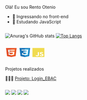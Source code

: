 

Olá! Eu sou  Rento Otenio

- 🔭 Ingressando no front-end
- 🌱 Estudando JavaScript

##


  
  ![Anurag's GitHub stats](https://github-readme-stats.vercel.app/api?username=RenatOtenio&show_icons=true&theme=tokyonight)
  [![Top Langs](https://github-readme-stats.vercel.app/api/top-langs/?username=RenatOtenio&layout=compact&theme=tokyonight)](https://github.com/anuraghazra/github-readme-stats)



<div style="display: inline_block"><br>
  <img align="center" alt="Rafa-HTML" height="30" width="40" src="https://raw.githubusercontent.com/devicons/devicon/master/icons/html5/html5-original.svg">
  <img align="center" alt="Rafa-CSS" height="30" width="40" src="https://raw.githubusercontent.com/devicons/devicon/master/icons/css3/css3-original.svg">
  <img align="center" alt="Rafa-Js" height="30" width="40" src="https://raw.githubusercontent.com/devicons/devicon/master/icons/javascript/javascript-plain.svg">
</div>

##
    
Projetos realizados
    

👩🏻‍💻 <a href="emailchallengelogin-73a0f.web.app" target="_blank">Projeto: Login_EBAC</a>  

    
##
      
<div> 
  <a href="https://instagram.com/r.otenio" target="_blank"><img src="https://img.shields.io/badge/-Instagram-%23E4405F?style=for-the-badge&logo=instagram&logoColor=white" target="_blank"></a>
 	<a href="https://www.twitch.tv/renatoclutch" target="_blank"><img src="https://img.shields.io/badge/Twitch-9146FF?style=for-the-badge&logo=twitch&logoColor=white" target="_blank"></a>
  <a href = "mailto:contatorafaballerini@gmail.com"><img src="https://img.shields.io/badge/Microsoft_Outlook-0078D4?style=for-the-badge&logo=microsoft-outlook&logoColor=white" target="_blank"></a>
  <a href="https://www.linkedin.com/in/renatOtenio/" target="_blank"><img src="https://img.shields.io/badge/-LinkedIn-%230077B5?style=for-the-badge&logo=linkedin&logoColor=white" target="_blank"></a> 
